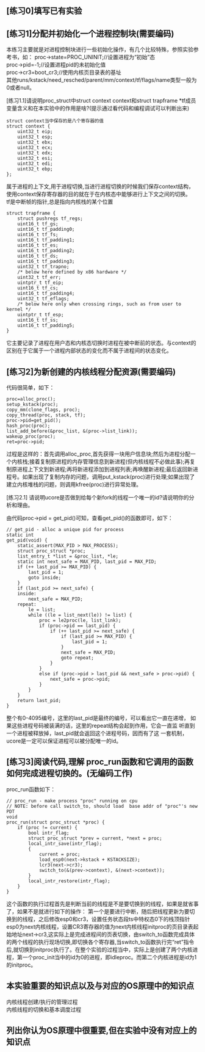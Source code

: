 ## [练习0]填写已有实验

## [练习1]分配并初始化一个进程控制块(需要编码)
> 
本练习主要就是对进程控制块进行一些初始化操作，有几个比较特殊，参照实验参考书，如：
proc->state=PROC_UNINIT;//设置进程为“初始”态   
proc->pid=-1;//设置进程pid的未初始化值   
proc->cr3=boot_cr3;//使用内核页目录表的基址   
其他runs/kstack/need_resched/parent/mm/context/tf/flags/name类型一般为0或者null。   

[练习1.1]请说明proc_struct中struct context context和struct trapframe *tf成员变量含义和在本实验中的作用是啥?(提示通过看代码和编程调试可以判断出来)
> 
```
struct context当中保存的是八个寄存器的值
struct context {
    uint32_t eip;
    uint32_t esp;
    uint32_t ebx;
    uint32_t ecx;
    uint32_t edx;
    uint32_t esi;
    uint32_t edi;
    uint32_t ebp;
};
```
属于进程的上下文,用于进程切换,当进行进程切换的时候我们保存context结构，使用context保存寄存器的目的就在于在内核态中能够进行上下文之间的切换。   
tf是中断帧的指针,总是指向内核栈的某个位置    
```
struct trapframe {
    struct pushregs tf_regs;
    uint16_t tf_gs;
    uint16_t tf_padding0;
    uint16_t tf_fs;
    uint16_t tf_padding1;
    uint16_t tf_es;
    uint16_t tf_padding2;
    uint16_t tf_ds;
    uint16_t tf_padding3;
    uint32_t tf_trapno;
    /* below here defined by x86 hardware */
    uint32_t tf_err;
    uintptr_t tf_eip;
    uint16_t tf_cs;
    uint16_t tf_padding4;
    uint32_t tf_eflags;
    /* below here only when crossing rings, such as from user to kernel */
    uintptr_t tf_esp;
    uint16_t tf_ss;
    uint16_t tf_padding5;
} 
```
它主要记录了进程在用户态和内核态切换时进程在被中断前的状态。与context的区别在于它属于一个进程内部状态的变化而不属于进程间的状态变化。


## [练习2]为新创建的内核线程分配资源(需要编码)
> 
代码很简单，如下：
```
proc=alloc_proc();
setup_kstack(proc);
copy_mm(clone_flags, proc);
copy_thread(proc, stack, tf);
proc->pid=get_pid();
hash_proc(proc);
list_add_before(&proc_list, &(proc->list_link));
wakeup_proc(proc);
ret=proc->pid;
```
过程是这样的：首先调用alloc_proc,首先获得一块用户信息块;然后为进程分配一个内核栈;接着复制原进程的内存管理信息到新进程(但内核线程不必做此事);再复制原进程上下文到新进程;再将新进程添加到进程列表;再唤醒新进程;最后返回新进程号。如果出现了复制内存的问题，调用put_kstack(proc)进行处理;如果出现了建立内核堆栈的问题，则调用kfree(proc)进行异常处理。

  
[练习2.1] 请说明ucore是否做到给每个新fork的线程一个唯一的id?请说明你的分析和理由。
> 
由代码proc->pid = get_pid()可知，查看get_pid()的函数即可，如下：
```
// get_pid - alloc a unique pid for process
static int
get_pid(void) {
    static_assert(MAX_PID > MAX_PROCESS);
    struct proc_struct *proc;
    list_entry_t *list = &proc_list, *le;
    static int next_safe = MAX_PID, last_pid = MAX_PID;
    if (++ last_pid >= MAX_PID) {
        last_pid = 1;
        goto inside;
    }
    if (last_pid >= next_safe) {
    inside:
        next_safe = MAX_PID;
    repeat:
        le = list;
        while ((le = list_next(le)) != list) {
            proc = le2proc(le, list_link);
            if (proc->pid == last_pid) {
                if (++ last_pid >= next_safe) {
                    if (last_pid >= MAX_PID) {
                        last_pid = 1;
                    }
                    next_safe = MAX_PID;
                    goto repeat;
                }
            }
            else if (proc->pid > last_pid && next_safe > proc->pid) {
                next_safe = proc->pid;
            }
        }
    }
    return last_pid;
}
```
整个有0-4095编号，这里的last_pid是最终的编号，可以看出它一直在递增，
如果这些进程号码被装满的话，这里的repeat结构会起到作用，它会一直监
听直到一个进程被释放掉，last_pid就会返回这个进程号码，因而有了这
一套机制，ucore是一定可以保证进程可以被分配唯一的id。


## [练习3]阅读代码,理解	proc_run函数和它调用的函数如何完成进程切换的。(无编码工作)
> 
proc_run函数如下：
```
// proc_run - make process "proc" running on cpu
// NOTE: before call switch_to, should load  base addr of "proc"'s new PDT
void
proc_run(struct proc_struct *proc) {
    if (proc != current) {
        bool intr_flag;
        struct proc_struct *prev = current, *next = proc;
        local_intr_save(intr_flag);
        {
            current = proc;
            load_esp0(next->kstack + KSTACKSIZE);
            lcr3(next->cr3);
            switch_to(&(prev->context), &(next->context));
        }
        local_intr_restore(intr_flag);
    }
}
```
这个函数的执行过程首先是判断当前的线程是不是要切换到的线程，如果是就省事了，如果不是就进行如下的操作： 第一个是要进行中断，随后把线程更新为要切换到的线程，之后修改esp0和cr3，设置任务状态段ts中特权态0下的栈顶指针esp0为next内核线程，设置CR3寄存器的值为next内核线程initproc的页目录表起始地址next->cr3,这实际上是完成进程间的页表切换，由switch_to函数完成具体的两个线程的执行现场切换,即切换各个寄存器,当switch_to函数执行完“ret”指令后,就切换到initproc执行了。在整个实验的过程当中，实际上是创建了两个内核进程，第一个proc_init当中的id为0的进程，即idleproc。而第二个内核进程是id为1的initproc。

## 本实验重要的知识点以及与对应的OS原理中的知识点
内核线程创建/执行的管理过程  
内核线程的切换和基本调度过程  

## 列出你认为OS原理中很重要,但在实验中没有对应上的知识点




